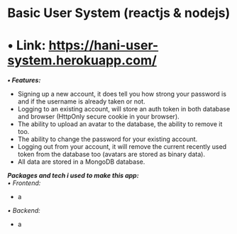 # Basic User System (reactjs & nodejs)

# • Link: https://hani-user-system.herokuapp.com/

***• Features:*** 
- Signing up a new account, it does tell you how strong your password is and if the username is already taken or not.   
- Logging to an existing account, will store an auth token in both database and browser (HttpOnly secure cookie in your browser).   
- The ability to upload an avatar to the database, the ability to remove it too.   
- The ability to change the password for your existing account.   
- Logging out from your account, it will remove the current recently used token from the database too (avatars are stored as binary data).   
- All data are stored in a MongoDB database.   


***Packages and tech i used to make this app:***   
*• Frontend:*   
- a

*• Backend:*   
- a
